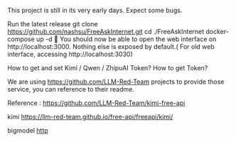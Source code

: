 This project is still in its very early days. Expect some bugs.

Run the latest release
git clone https://github.com/nashsu/FreeAskInternet.git
cd ./FreeAskInternet
docker-compose up -d 
🎉 You should now be able to open the web interface on http://localhost:3000. Nothing else is exposed by default.( For old web interface, accessing http://localhost:3030)

How to get and set Kimi / Qwen / ZhipuAI Token?
How to get Token?

We are using https://github.com/LLM-Red-Team projects to provide those service, you can reference to their readme.

Reference : https://github.com/LLM-Red-Team/kimi-free-api


kimi https://llm-red-team.github.io/free-api/freeapi/kimi/

bigmodel [http](https://llm-red-team.github.io/free-api/freeapi/glm/)
